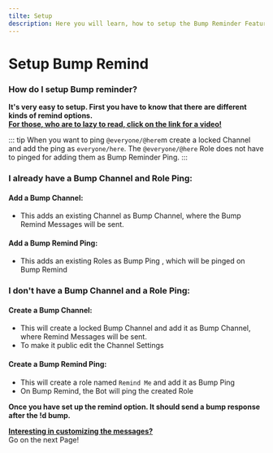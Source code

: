 ```yaml
---
tilte: Setup
description: Here you will learn, how to setup the Bump Reminder Feature
---
```


# Setup Bump Remind

### How do I setup Bump reminder?

**It's very easy to setup. First you have to know that there are different kinds of remind options.**  
[**For those, who are to lazy to read, click on the link for a video!**](https://www.youtube.com/watch?v=LuthgfnZ3rg)

::: tip
 When you want to ping `@everyone/@here`m create a locked Channel and add the ping as `everyone/here`. The `@everyone/@here` Role does not have to pinged for adding them as Bump Reminder Ping.
:::

### I already have a Bump Channel and Role Ping:

#### Add a Bump Channel:
- This adds an existing Channel as Bump Channel, where the Bump Remind Messages will be sent.
<command message = "%setup add <#channel>" slash = "/bump setup channel [channel]" description="Add a Bump Channel, where the Bump Remind Message will be sent." permissions="MANAGE_SERVER"/>

#### Add a Bump Remind Ping:
- This adds an existing Roles as Bump Ping , which will be pinged on Bump Remind
<command message = "%setup ping <@role>" slash = "/bump setup ping [role]" description="Add a Bump Remind Ping, which will pinged on the Bump Remind Message." permissions="MANAGE_SERVER"/>

### I don't have a Bump Channel and a Role Ping:

#### Create a Bump Channel:
- This will create a locked Bump Channel and add it as Bump Channel, where Remind Messages will be sent.
- To make it public edit the Channel Settings
<command message = "%setup create" slash = "Non Exist" description="Creates a Bump Channel, where the Bump Remind Message will be sent." permissions="MANAGE_SERVER"/>

#### Create a Bump Remind Ping:
- This will create a role named `Remind Me` and add it as Bump Ping
- On Bump Remind, the Bot will ping the created Role
<command message = "%setup ping create" slash = "Non Exist" description="Creates a Bump Remind Ping, which will pinged on the Bump Remind Message." permissions="MANAGE_SERVER"/>



**Once you have set up the remind option. It should send a bump response after the !d bump.** 

[**Interesting in customizing the messages?**](/customize.md)  
Go on the next Page!